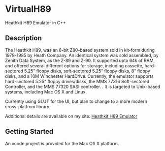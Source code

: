 # VirtualH89

Heathkit H89 Emulator in C++

## Description

The Heathkit H89, was an 8-bit Z80-based system sold in kit-form during 1979-1985 by Heath Company. An identical system was sold assembled, by Zenith Data System, as the Z-89 and Z-90. It supported upto 64k of RAM, and offered several different options for storage, including cassette, hard-sectored 5.25" floppy disks, soft-sectored 5.25" floppy disks, 8" floppy disks, and a 10M Winchester HardDrive. Currently, the emulator supports hard-sectored 5.25" floppy drives/disks, the MMS 77316 Soft-sectored Controller, and the MMS 77320 SASI controller. . 
It is targeted to Unix-based systems, including Mac OS X and Linux.

Currently using GLUT for the UI, but plan to change to a more modern cross-platfrom library.

Additional details are available on my site: [Heathkit H89 Emulator](http://heathkit.garlanger.com/emulator/)



## Getting Started

An xcode project is provided for the Mac OS X platform. 

